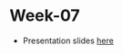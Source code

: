 # Week-07

* Presentation slides [here](https://docs.google.com/presentation/d/1k_pgDJlcgtKuB9IrR210tCrl_o8ia7Xf-xpTQNpu6vo/edit?usp=sharing)
